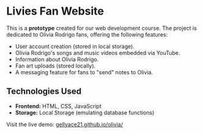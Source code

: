 # Livies Fan Website

This is a **prototype** created for our web development course. The project is dedicated to Olivia Rodrigo fans, offering the following features:  
- User account creation (stored in local storage).  
- Olivia Rodrigo's songs and music videos embedded via YouTube.  
- Information about Olivia Rodrigo.  
- Fan art uploads (stored locally).  
- A messaging feature for fans to "send" notes to Olivia.

## Technologies Used
- **Frontend:** HTML, CSS, JavaScript  
- **Storage:** Local Storage (emulating database functions)

Visit the live demo: [gellyace21.github.io/olivia/](https://gellyace21.github.io/olivia/)
